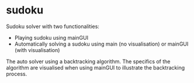 # sudoku

Sudoku solver with two functionalities: 
- Playing sudoku using mainGUI 
- Automatically solving a sudoku using main (no visualisation) or mainGUI (with visualisation)

The auto solver using a backtracking algorithm. The specifics of the algorithm are visualised when using mainGUI to illustrate the backtracking process.
